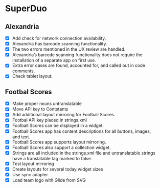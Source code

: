 # SuperDuo

## Alexandria

- [x] Add check for network connection availability.
- [x] Alexandria has barcode scanning functionality.
- [x] The two errors mentioned in the UX review are handled.
- [x] Alexandria’s barcode scanning functionality does not require the installation of a separate app on first use.
- [x] Extra error cases are found, accounted for, and called out in code comments.
- [x] Check tablet layout.

## Footbal Scores

- [x] Make proper nouns untranslatable
- [x] Move API key to Contstants 
- [x] Add additional layout mirroring for Football Scores.
- [x] Footbal API key placed in strings.xml
- [x] Football Scores can be displayed in a widget.
- [x] Football Scores app has content descriptions for all buttons, images, and text.
- [x] Football Scores app supports layout mirroring.
- [x] Football Scores also support a collection widget.
- [x] Strings are all included in the strings.xml file and untranslatable strings have a translatable tag marked to false.
- [x] Test layout mirroring
- [x] Create layouts for several today widget sizes
- [x] Use sync adapter
- [x] Load team logo with Glide from SVG
